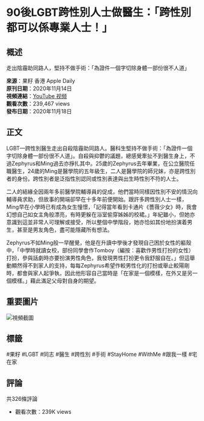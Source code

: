 # 90後LGBT跨性別人士做醫生：「跨性別都可以係專業人士！」

## 概述
走出陰霾助同路人，堅持不做手術：「為證件一個字切除身體一部份很不人道」

**來源**：果籽 香港 Apple Daily  
**原刊日期**：2020年11月14日  
**視頻連結**：[YouTube 视频](https://www.youtube.com/watch?v=ZN0ib_88bco)  
**觀看次數**：239,467 views  
**發布日期**：2020年11月18日  

## 正文
LGBT—跨性別醫生走出自殺陰霾助同路人。醫科生堅持不做手術：「為證件一個字切除身體一部份很不人道」。自殺與抑鬱的議題，總感覺牽扯不到醫生身上，不過Zephyrus和Ming過去亦掙扎其中。25歲的Zephyrus去年畢業，在公立醫院任職醫生，24歲的Ming是醫學院的五年級生，二人是醫學院的師兄妹，亦是跨性別者的身份。跨性別者是泛指性別認同或性別表達與出生時性別不符的人士。

二人的結緣全因兩年多前醫學院輔導員的促成，他們當時同樣因性別不安的情況向輔導員求助，但故事的開端卻早在十多年前便開始。跟許多跨性別人士一樣，Ming早在小學時已有成為女生憧憬，「記得當年看到卡通片《薔薇少女》時，我會幻想自己如女主角般漂亮，有時更躲在浴室偷穿姊姊的校裙。」年紀雖小，但她亦意識到這並非常人可理解或接受，所以整個中學階段，她亦恰如其份地扮演着男生，甚至是男友角色，盡可能隱藏所有想法。

Zephyrus不如Ming般一早醒覺，他是在升讀中學後才發現自己困於女性的軀殼中，「中學時就讀女校，部份同學會作Tomboy（編按：喜歡作男性打扮的女性）打扮，參與話劇時亦要扮演男性角色，我發現男性打扮更令我舒服自在。」但這舉動顯然得不到家人的支持，每每Zephyrus希望作較男性化的打扮或舉止較陽剛時，都會與家人起爭執，因此他形容自己當時是「在家是一個模樣，在外又是另一個模樣。」藉此滿足父母對自身的期望。

## 重要圖片
![視頻截圖](https://i.ytimg.com/vi/ZN0ib_88bco/hqdefault.jpg?sqp=-oaymwEmCKgBEF5IWvKriqkDGQgBFQAAiEIYAdgBAeIBCggYEAIYBjgBQAE=&rs=AOn4CLBwzNTvO1a3edJVASGoUsFidxEsUg)

## 標籤
#果籽 #LGBT #同志 #醫生 #跨性別 #手術 #StayHome #WithMe #跟我一樣 #宅在家

## 評論
共326條評論  
- 觀看次數：239K views